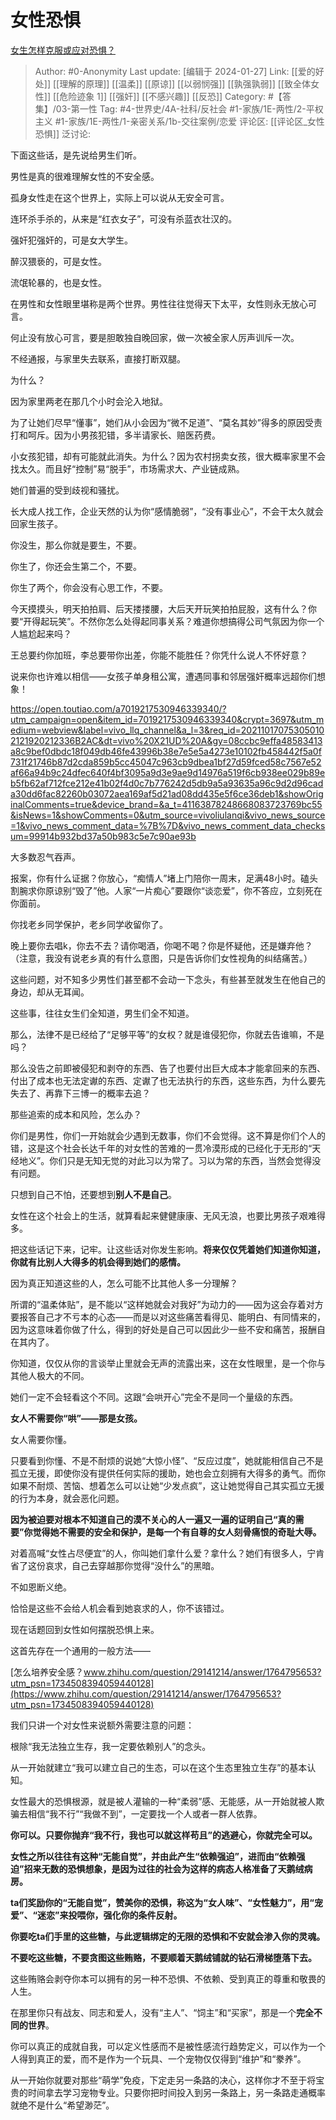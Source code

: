 # 女性恐惧
[女生怎样克服或应对恐惧？](https://www.zhihu.com/question/46930544/answer/2112606469)

> Author: #0-Anonymity
> Last update: [编辑于 2024-01-27]
> Link:   [[爱的好处]] [[理解的原理]] [[温柔]] [[原谅]] [[以弱悯强]] [[孰强孰弱]] [[致全体女性]] [[危险迹象 1]] [[强奸]] [[不感兴趣]] [[反恐]]
> Category: #【答集】/03-第一性
> Tag: #4-世界史/4A-社科/反社会 #1-家族/1E-两性/2-平权主义 #1-家族/1E-两性/1-亲密关系/1b-交往案例/恋爱
> 评论区: [[评论区_女性恐惧]]
> 泛讨论:

下面这些话，是先说给男生们听。

男性是真的很难理解女性的不安全感。

孤身女性走在这个世界上，实际上可以说从无安全可言。

连环杀手杀的，从来是“红衣女子”，可没有杀蓝衣壮汉的。

强奸犯强奸的，可是女大学生。

醉汉猥亵的，可是女性。

流氓轮暴的，也是女性。

在男性和女性眼里堪称是两个世界。男性往往觉得天下太平，女性则永无放心可言。

何止没有放心可言，要是胆敢独自晚回家，做一次被全家人厉声训斥一次。

不经通报，与家里失去联系，直接打断双腿。

为什么？

因为家里两老在那几个小时会沦入地狱。

为了让她们尽早“懂事”，她们从小会因为“微不足道”、“莫名其妙”得多的原因受责打和呵斥。因为小男孩犯错，多半请家长、赔医药费。

小女孩犯错，却有可能就此消失。为什么？因为农村拐卖女孩，很大概率家里不会找太久。而且好“控制”易“脱手”，市场需求大、产业链成熟。

她们普遍的受到歧视和骚扰。

长大成人找工作，企业天然的认为你“感情脆弱”，“没有事业心”，不会干太久就会回家生孩子。

你没生，那么你就是要生，不要。

你生了，你还会生第二个，不要。

你生了两个，你会没有心思工作，不要。

今天摸摸头，明天拍拍肩、后天搂搂腰，大后天开玩笑拍拍屁股，这有什么？你要“开得起玩笑”。不然你怎么处得起同事关系？难道你想搞得公司气氛因为你一个人尴尬起来吗？

王总要约你加班，李总要带你出差，你能不能胜任？你凭什么说人不怀好意？

说来你也许难以相信——女孩子单身租公寓，遭遇同事和邻居强奸概率远超你们想象！

https://open.toutiao.com/a7019217530946339340/?utm_campaign=open&item_id=7019217530946339340&crypt=3697&utm_medium=webview&label=vivo_llq_channel&a_l=3&req_id=202110170753050102121920212336B2AC&dt=vivo%20X21UD%20A&gy=08ccbc9effa48583413a8c9bef0dbdc18f049db46fe43996b38e7e5e5a4273e10102fb458442f5a0f731f21746b87d2cda859b5cc45047c963cb9dbea1bf27d59fced58c7567e52af66a94b9c24dfec640f4bf3095a9d3e9ae9d14976a519f6cb938ee029b89eb5fb62af712fce212e41b02f4d0c7b776242d5db9a5a93635a96c9d2d96cada30dd6fac82260b03072aea169af5d21ad08dd435e5f6ce36deb1&showOriginalComments=true&device_brand=&a_t=41163878248668083723769bc55&isNews=1&showComments=0&utm_source=vivoliulanqi&vivo_news_source=1&vivo_news_comment_data=%7B%7D&vivo_news_comment_data_checksum=99914b932bd37a50b983c5e7c90ae93b

大多数忍气吞声。

报案，你有什么证据？你放心，“痴情人”堵上门陪你一周末，足满48小时。磕头割腕求你原谅别“毁了”他。人家“一片痴心”要跟你“谈恋爱”，你不答应，立刻死在你面前。

你找老乡同学保护，老乡同学收留你了。

晚上要你去唱k，你去不去？请你喝酒，你喝不喝？你是怀疑他，还是嫌弃他？（注意，我没有说老乡真的有什么意图，只是告诉你们女性视角的纠结痛苦。）

这些问题，对不知多少男性们甚至都不会动一下念头，有些甚至就发生在他自己的身边，却从无耳闻。

这些事，往往女生们全知道，男生们全不知道。

那么，法律不是已经给了“足够平等”的女权？就是谁侵犯你，你就去告谁嘛，不是吗？

那么没告之前即被侵犯和剥夺的东西、告了也要付出巨大成本才能拿回来的东西、付出了成本也无法定谳的东西、定谳了也无法执行的东西，这些东西，为什么要先失去了、再靠下三博一的概率去追？

那些追索的成本和风险，怎么办？

你们是男性，你们一开始就会少遇到无数事，你们不会觉得。这不算是你们个人的错，这是这个社会长达千年的对女性的苦难的一贯冷漠形成的已经化于无形的“天经地义”。你们只是无知无觉的对此习以为常了。习以为常的东西，当然会觉得没有问题。

只想到自己不怕，还要想到**别人不是自己**。

女性在这个社会上的生活，就算看起来健健康康、无风无浪，也要比男孩子艰难得多。

把这些话记下来，记牢。让这些话对你发生影响。**将来仅仅凭着她们知道你知道，你就有比别人大得多的机会得到她们的感情。**

因为真正知道这些的人，怎么可能不比其他人多一分理解？

所谓的“温柔体贴”，是不能以“这样她就会对我好”为动力的——因为这会存着对方要报答自己才不亏本的心态——而是以对这些痛苦看得见、能明白、有同情来的，因为这意味着你做了什么，得到的好处是自己可以因此少一些不安和痛苦，报酬自在其内了。

你知道，仅仅从你的言谈举止里就会无声的流露出来，这在女性眼里，是一个你与其他人极大的不同。

她们一定不会轻看这个不同。这跟“会哄开心”完全不是同一个量级的东西。

**女人不需要你“哄”——那是女孩。**

女人需要你懂。

只要看到你懂、不是不耐烦的说她“大惊小怪”、“反应过度”，她就能相信自己不是孤立无援，即使你没有提供任何实际的援助，她也会立刻拥有大得多的勇气。而你如果不耐烦、苦恼、想着怎么可以让她“少发点疯”，这让她觉得自己其实孤立无援的行为本身，就会恶化问题。

**因为被迫要对根本不知道自己的漠不关心的人一遍又一遍的证明自己“真的需要”你觉得她不需要的安全和保护，是每一个有自尊的女人刻骨痛恨的奇耻大辱。**

对着高喊“女性占尽便宜”的人，你叫她们拿什么爱？拿什么？她们有很多人，宁肯省了这份哀求，自己去穿越那你觉得“没什么”的黑暗。

不如恩断义绝。

恰恰是这些不会给人机会看到她哀求的人，你不该错过。

现在话题回到女性如何摆脱恐惧上来。

这首先存在一个通用的一般方法——

[怎么培养安全感？​www.zhihu.com/question/29141214/answer/1764795653?utm_psn=1734508394059440128](https://www.zhihu.com/question/29141214/answer/1764795653?utm_psn=1734508394059440128)

我们只讲一个对女性来说额外需要注意的问题：

根除“我无法独立生存，我一定要依赖别人”的念头。

从一开始就建立“我可以建立自己的生态，可以在这个生态里独立生存”的基本认知。

女性最大的恐惧根源，就是被人灌输的一种“柔弱”感、无能感，从一开始就被人欺骗去相信“我不行”“我做不到”，一定要找一个人或者一群人依靠。

**你可以。只要你抛弃“我不行，我也可以就这样苟且”的逃避心，你就完全可以。**

**女性之所以往往有这种“无能自觉”，并由此产生“依赖强迫”，进而由“依赖强迫”招来无数的恐惧想象，是因为过往的社会为这样的病态人格准备了天鹅绒病房。**

**ta们奖励你的“无能自觉”，赞美你的恐惧，称这为“女人味”、“女性魅力”，用“宠爱”、“迷恋”来投喂你，强化你的条件反射。**

**你要吃ta们手里的这些糖，与此逻辑绑定的无限的恐惧和不安就会渗入你的灵魂。**

**不要吃这些糖，不要贪图这些贿赂，不要顺着天鹅绒铺就的钻石滑梯堕落下去。**

这些贿赂会剥夺你本可以拥有的另一种不恐惧、不依赖、受到真正的尊重和敬畏的人生。

在那里你只有战友、同志和爱人，没有“主人”、“饲主”和“买家”，那是一个**完全不同的世界**。

你可以真正的成就自我，可以定义性感而不是被性感流行趋势定义，可以作为一个人得到真正的爱，而不是作为一个玩具、一个宠物仅仅得到“维护”和“豢养”。

从一开始你就要对那些“萌学”免疫，下定走另一条路的决心，这样你才不至于将宝贵的时间拿去学习宠物专业。只要你把时间投入到另一条路上，另一条路走通概率就绝不是什么“希望渺茫”。
